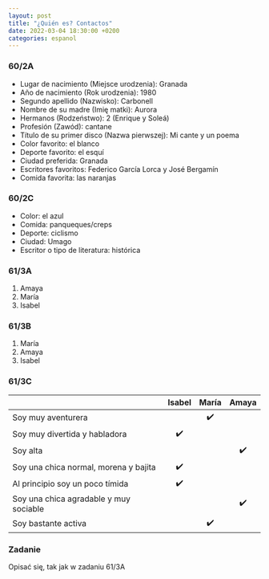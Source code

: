 ```yaml
---
layout: post
title: "¿Quién es? Contactos"
date: 2022-03-04 18:30:00 +0200
categories: espanol
---
```


### 60/2A

- Lugar de nacimiento (Miejsce urodzenia): Granada
- Año de nacimiento (Rok urodzenia): 1980 
- Segundo apellido (Nazwisko): Carbonell
- Nombre de su madre (Imię matki): Aurora
- Hermanos (Rodzeństwo): 2 (Enrique y Soleá)
- Profesión (Zawód): cantane
- Título de su primer disco (Nazwa pierwszej): Mi cante y un poema
- Color favorito: el blanco
- Deporte favorito: el esquí
- Ciudad preferida: Granada
- Escritores favoritos: Federico García Lorca y José Bergamín
- Comida favorita: las naranjas

### 60/2C

- Color: el azul
- Comida: panqueques/creps
- Deporte: ciclismo
- Ciudad: Umago
- Escritor o tipo de literatura: histórica

### 61/3A

1. Amaya
2. María
3. Isabel

### 61/3B

1. María
2. Amaya
3. Isabel

### 61/3C
|                                        |       Isabel       |       María        |       Amaya        |
| -------------------------------------- | :----------------: | :----------------: | :----------------: |
| Soy muy aventurera                     |                    | :heavy_check_mark: |                    |
| Soy muy divertida y habladora          | :heavy_check_mark: |                    |                    |
| Soy alta                               |                    |                    | :heavy_check_mark: |
| Soy una chica normal, morena y bajita  | :heavy_check_mark: |                    |                    |
| Al principio soy un poco tímida        | :heavy_check_mark: |                    |                    |
| Soy una chica agradable y muy sociable |                    |                    | :heavy_check_mark: |
| Soy bastante activa                    |                    | :heavy_check_mark: |                    |

### Zadanie

Opisać się, tak jak w zadaniu 61/3A

